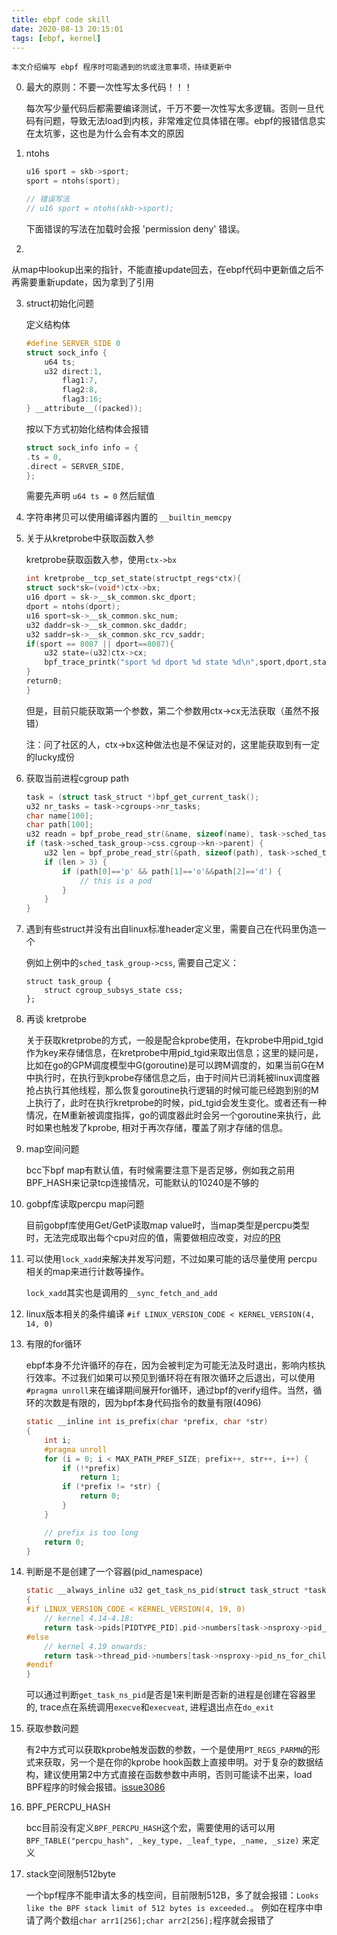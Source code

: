 ```yaml
---
title: ebpf code skill
date: 2020-08-13 20:15:01
tags: [ebpf, kernel]
---
```


    本文介绍编写 ebpf 程序时可能遇到的坑或注意事项，持续更新中

0. 最大的原则：不要一次性写太多代码！！！

    每次写少量代码后都需要编译测试，千万不要一次性写太多逻辑。否则一旦代码有问题，导致无法load到内核，非常难定位具体错在哪。ebpf的报错信息实在太坑爹，这也是为什么会有本文的原因

1. ntohs

    ```C
    u16 sport = skb->sport;
    sport = ntohs(sport);

    // 错误写法
    // u16 sport = ntohs(skb->sport);
    ```

    下面错误的写法在加载时会报 'permission deny' 错误。

2. 

从map中lookup出来的指针，不能直接update回去，在ebpf代码中更新值之后不再需要重新update，因为拿到了引用

3. struct初始化问题

    定义结构体
    ```C
    #define SERVER_SIDE 0
    struct sock_info {
        u64 ts;
        u32 direct:1,
            flag1:7,
            flag2:8,
            flag3:16;
    } __attribute__((packed));
    ```

    按以下方式初始化结构体会报错
    ```C
    struct sock_info info = {
    .ts = 0,
    .direct = SERVER_SIDE,
    };
    ```

    需要先声明 `u64 ts = 0` 然后赋值

4. 字符串拷贝可以使用编译器内置的 `__builtin_memcpy`

5. 关于从kretprobe中获取函数入参

    kretprobe获取函数入参，使用`ctx->bx`
    ```C
    int kretprobe__tcp_set_state(structpt_regs*ctx){
    struct sock*sk=(void*)ctx->bx;
    u16 dport = sk->__sk_common.skc_dport;
    dport = ntohs(dport);
    u16 sport=sk->__sk_common.skc_num;
    u32 daddr=sk->__sk_common.skc_daddr;
    u32 saddr=sk->__sk_common.skc_rcv_saddr;
    if(sport == 8087 || dport==8087){
        u32 state=(u32)ctx->cx;
        bpf_trace_printk("sport %d dport %d state %d\n",sport,dport,state);
    }
    return0;
    }
    ```

    但是，目前只能获取第一个参数，第二个参数用ctx->cx无法获取（虽然不报错）

    注：问了社区的人，ctx->bx这种做法也是不保证对的，这里能获取到有一定的lucky成份

6. 获取当前进程cgroup path

    ```C
    task = (struct task_struct *)bpf_get_current_task();
    u32 nr_tasks = task->cgroups->nr_tasks;
    char name[100];
    char path[100];
    u32 readn = bpf_probe_read_str(&name, sizeof(name), task->sched_task_group->css.cgroup->kn->name);
    if (task->sched_task_group->css.cgroup->kn->parent) {
        u32 len = bpf_probe_read_str(&path, sizeof(path), task->sched_task_group->css.cgroup->kn->parent->name);
        if (len > 3) {
            if (path[0]=='p' && path[1]=='o'&&path[2]=='d') {
                // this is a pod
            }
        }
    }
    ```

7. 遇到有些struct并没有出自linux标准header定义里，需要自己在代码里伪造一个

    例如上例中的`sched_task_group->css`, 需要自己定义：
    ```
    struct task_group {
        struct cgroup_subsys_state css;
    };
    ```

8. 再谈 kretprobe

    关于获取kretprobe的方式，一般是配合kprobe使用，在kprobe中用pid_tgid作为key来存储信息，在kretprobe中用pid_tgid来取出信息；这里的疑问是，比如在go的GPM调度模型中G(goroutine)是可以跨M调度的，如果当前G在M中执行时，在执行到kprobe存储信息之后，由于时间片已消耗被linux调度器抢占执行其他线程，那么恢复goroutine执行逻辑的时候可能已经跑到别的M上执行了，此时在执行kretprobe的时候，pid_tgid会发生变化。或者还有一种情况，在M重新被调度指挥，go的调度器此时会另一个goroutine来执行，此时如果也触发了kprobe, 相对于再次存储，覆盖了刚才存储的信息。

9. map空间问题

    bcc下bpf map有默认值，有时候需要注意下是否足够，例如我之前用BPF_HASH来记录tcp连接情况，可能默认的10240是不够的

10. gobpf库读取percpu map问题
    
    目前gobpf库使用Get/GetP读取map value时，当map类型是percpu类型时，无法完成取出每个cpu对应的值，需要做相应改变，对应的[PR](https://github.com/iovisor/gobpf/pull/254/files)

11. 可以使用`lock_xadd`来解决并发写问题，不过如果可能的话尽量使用 percpu 相关的map来进行计数等操作。

    `lock_xadd`其实也是调用的`__sync_fetch_and_add`

12. linux版本相关的条件编译 `#if LINUX_VERSION_CODE < KERNEL_VERSION(4, 14, 0)`

13. 有限的for循环

    ebpf本身不允许循环的存在，因为会被判定为可能无法及时退出，影响内核执行效率。不过我们如果可以预见到循环将在有限次循环之后退出，可以使用`#pragma unroll`来在编译期间展开for循环，通过bpf的verify组件。当然，循环的次数是有限的，因为bpf本身代码指令的数量有限(4096)

    ```C
    static __inline int is_prefix(char *prefix, char *str)
    {
        int i;
        #pragma unroll
        for (i = 0; i < MAX_PATH_PREF_SIZE; prefix++, str++, i++) {
            if (!*prefix)
                return 1;
            if (*prefix != *str) {
                return 0;
            }
        }

        // prefix is too long
        return 0;
    }
    ```

14. 判断是不是创建了一个容器(pid_namespace)

    ```C
    static __always_inline u32 get_task_ns_pid(struct task_struct *task)
    {
    #if LINUX_VERSION_CODE < KERNEL_VERSION(4, 19, 0)
        // kernel 4.14-4.18:
        return task->pids[PIDTYPE_PID].pid->numbers[task->nsproxy->pid_ns_for_children->level].nr;
    #else
        // kernel 4.19 onwards:
        return task->thread_pid->numbers[task->nsproxy->pid_ns_for_children->level].nr;
    #endif
    }
    ```

    可以通过判断`get_task_ns_pid`是否是1来判断是否新的进程是创建在容器里的, trace点在系统调用`execve`和`execveat`, 进程退出点在`do_exit`

15. 获取参数问题

    有2中方式可以获取kprobe触发函数的参数，一个是使用`PT_REGS_PARMN`的形式来获取，另一个是在你的kprobe hook函数上直接申明。对于复杂的数据结构，建议使用第2中方式直接在函数参数中声明，否则可能读不出来，load BPF程序的时候会报错。[issue3086](https://github.com/iovisor/bcc/issues/3086)

16. BPF_PERCPU_HASH

    bcc目前没有定义`BPF_PERCPU_HASH`这个宏，需要使用的话可以用 `BPF_TABLE("percpu_hash", _key_type, _leaf_type, _name, _size)` 来定义

17. stack空间限制512byte

    一个bpf程序不能申请太多的栈空间，目前限制512B，多了就会报错：`Looks like the BPF stack limit of 512 bytes is exceeded.`。
    例如在程序中申请了两个数组`char arr1[256];char arr2[256];`程序就会报错了
